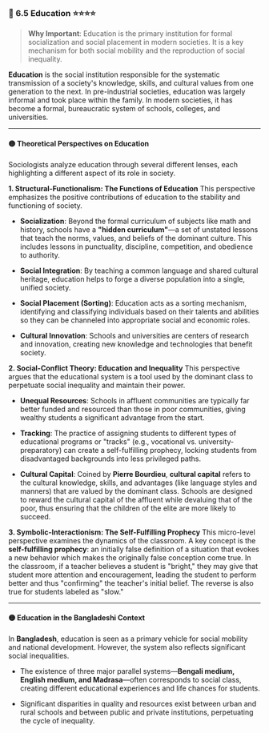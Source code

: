 ### 📌  6.5 Education ⭐⭐⭐⭐

> **Why Important**: Education is the primary institution for formal socialization and social placement in modern societies. It is a key mechanism for both social mobility and the reproduction of social inequality.

**Education** is the social institution responsible for the systematic transmission of a society's knowledge, skills, and cultural values from one generation to the next. In pre-industrial societies, education was largely informal and took place within the family. In modern societies, it has become a formal, bureaucratic system of schools, colleges, and universities.

---

#### 🟡 Theoretical Perspectives on Education

Sociologists analyze education through several different lenses, each highlighting a different aspect of its role in society.

**1. Structural-Functionalism: The Functions of Education** This perspective emphasizes the positive contributions of education to the stability and functioning of society.

- **Socialization**: Beyond the formal curriculum of subjects like math and history, schools have a **"hidden curriculum"**—a set of unstated lessons that teach the norms, values, and beliefs of the dominant culture. This includes lessons in punctuality, discipline, competition, and obedience to authority.
    
- **Social Integration**: By teaching a common language and shared cultural heritage, education helps to forge a diverse population into a single, unified society.
    
- **Social Placement (Sorting)**: Education acts as a sorting mechanism, identifying and classifying individuals based on their talents and abilities so they can be channeled into appropriate social and economic roles.
    
- **Cultural Innovation**: Schools and universities are centers of research and innovation, creating new knowledge and technologies that benefit society.
    

**2. Social-Conflict Theory: Education and Inequality** This perspective argues that the educational system is a tool used by the dominant class to perpetuate social inequality and maintain their power.

- **Unequal Resources**: Schools in affluent communities are typically far better funded and resourced than those in poor communities, giving wealthy students a significant advantage from the start.
    
- **Tracking**: The practice of assigning students to different types of educational programs or "tracks" (e.g., vocational vs. university-preparatory) can create a self-fulfilling prophecy, locking students from disadvantaged backgrounds into less privileged paths.
    
- **Cultural Capital**: Coined by **Pierre Bourdieu**, **cultural capital** refers to the cultural knowledge, skills, and advantages (like language styles and manners) that are valued by the dominant class. Schools are designed to reward the cultural capital of the affluent while devaluing that of the poor, thus ensuring that the children of the elite are more likely to succeed.
    

**3. Symbolic-Interactionism: The Self-Fulfilling Prophecy** This micro-level perspective examines the dynamics of the classroom. A key concept is the **self-fulfilling prophecy**: an initially false definition of a situation that evokes a new behavior which makes the originally false conception come true. In the classroom, if a teacher believes a student is "bright," they may give that student more attention and encouragement, leading the student to perform better and thus "confirming" the teacher's initial belief. The reverse is also true for students labeled as "slow."

---

#### 🟡 Education in the Bangladeshi Context

In **Bangladesh**, education is seen as a primary vehicle for social mobility and national development. However, the system also reflects significant social inequalities.

- The existence of three major parallel systems—**Bengali medium, English medium, and Madrasa**—often corresponds to social class, creating different educational experiences and life chances for students.
    
- Significant disparities in quality and resources exist between urban and rural schools and between public and private institutions, perpetuating the cycle of inequality.